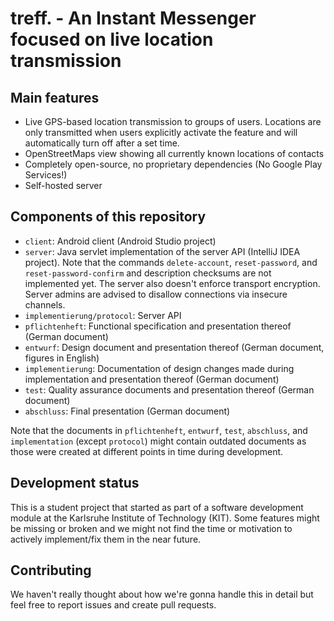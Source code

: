 # treff. - An Instant Messenger focused on live location transmission

## Main features
* Live GPS-based location transmission to groups of users.
Locations are only transmitted when users explicitly activate the feature and
will automatically turn off after a set time.
* OpenStreetMaps view showing all currently known locations of contacts
* Completely open-source, no proprietary dependencies (No Google Play
  Services!)
* Self-hosted server

## Components of this repository
* `client`: Android client (Android Studio project)
* `server`: Java servlet implementation of the server API (IntelliJ IDEA
  project).
Note that the commands `delete-account`, `reset-password`, and
`reset-password-confirm` and description checksums are not implemented yet.
The server also doesn't enforce transport encryption.
Server admins are advised to disallow connections via insecure channels.
* `implementierung/protocol`: Server API
* `pflichtenheft`: Functional specification and presentation thereof (German
  document)
* `entwurf`: Design document and presentation thereof (German document, figures
  in English)
* `implementierung`: Documentation of design changes made during implementation
and presentation thereof (German document)
* `test`: Quality assurance documents and presentation thereof (German
  document)
* `abschluss`: Final presentation (German document)

Note that the documents in `pflichtenheft`, `entwurf`, `test`, `abschluss`, and
`implementation` (except `protocol`) might contain outdated documents as those
were created at different points in time during development.

## Development status
This is a student project that started as part of a software development module
at the Karlsruhe Institute of Technology (KIT).
Some features might be missing or broken and we might not find the time or
motivation to actively implement/fix them in the near future.

## Contributing
We haven't really thought about how we're gonna handle this in detail but
feel free to report issues and create pull requests.
